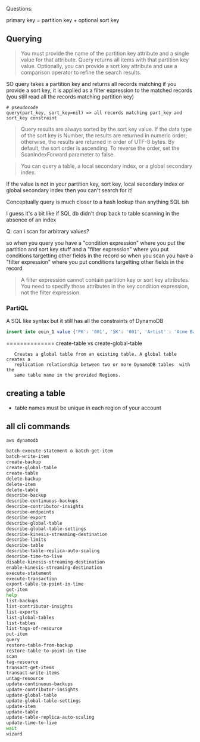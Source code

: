 
Questions:

primary key = partition key + optional sort key


## Querying

> You must provide the name of the partition key attribute and a single value
> for that attribute. Query returns all items with that partition key value.
> Optionally, you can provide a sort key attribute and use a comparison operator
> to refine the search results.

SO query takes a partition key and returns all records matching
if you provide a sort key, it is applied as a filter expression to the matched records (you still read all the records matching partition key)

    # pseudocode
    query(part_key, sort_key=nil) => all records matching part_key and sort_key constraint

> Query results are always sorted by the sort key value. If the data type of the
> sort key is Number, the results are returned in numeric order; otherwise, the
> results are returned in order of UTF-8 bytes. By default, the sort order is
> ascending. To reverse the order, set the ScanIndexForward parameter to false.

> You can query a table, a local secondary index, or a global secondary index.

If the value is not in your partition key, sort key, local secondary index or global secondary index then you can't search for it!

Conceptually query is much closer to a hash lookup than anything SQL ish

I guess it's a bit like if SQL db didn't drop back to table scanning in the absence of an index

Q: can i scan for arbitrary values?

so when you query you have a "condition expression" where you put the partition and sort key stuff
and a "filter expression" where you put conditions targetting other fields in the record
so when you scan you have a "filter expression" where you put conditions targetting other fields in the record
> A filter expression cannot contain partition key or sort key attributes. You need to specify those attributes in the key condition expression, not the filter expression.

### PartiQL

A SQL like syntax but it still has all the constraints of DynamoDB

```sql
insert into eoin_1 value {'PK': '001', 'SK': '001', 'Artist' : 'Acme Band','SongTitle' : 'PartiQL Rocks'}
```


==============
create-table vs create-global-table

       Creates a global table from an existing table. A global table creates a
       replication relationship between two or more DynamoDB tables  with  the
       same table name in the provided Regions.

## creating a table

* table names must be unique in each region of your account
## all cli commands

```bash
aws dynamodb

batch-execute-statement o batch-get-item
batch-write-item
create-backup
create-global-table
create-table
delete-backup
delete-item
delete-table
describe-backup
describe-continuous-backups
describe-contributor-insights
describe-endpoints
describe-export
describe-global-table
describe-global-table-settings
describe-kinesis-streaming-destination
describe-limits
describe-table
describe-table-replica-auto-scaling
describe-time-to-live
disable-kinesis-streaming-destination
enable-kinesis-streaming-destination
execute-statement
execute-transaction
export-table-to-point-in-time
get-item
help
list-backups
list-contributor-insights
list-exports
list-global-tables
list-tables
list-tags-of-resource
put-item
query
restore-table-from-backup
restore-table-to-point-in-time
scan
tag-resource
transact-get-items
transact-write-items
untag-resource
update-continuous-backups
update-contributor-insights
update-global-table
update-global-table-settings
update-item
update-table
update-table-replica-auto-scaling
update-time-to-live
wait
wizard
```